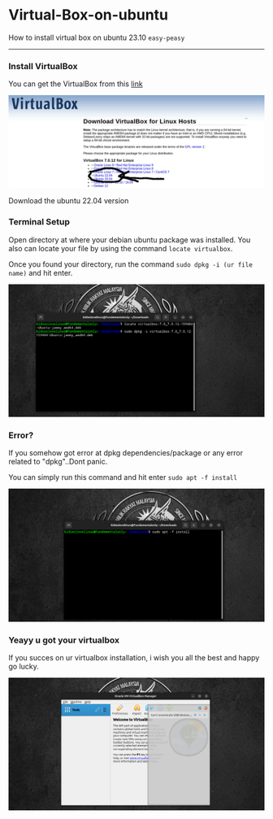 # Virtual-Box-on-ubuntu
How to install virtual box on ubuntu 23.10 `easy-peasy`

---

### Install VirtualBox

You can get the VirtualBox from this [link](https://download.virtualbox.org/virtualbox/7.0.12/virtualbox-7.0_7.0.12-159484~Ubuntu~jammy_amd64.deb)

![install](https://github.com/Yusralien/Virtual-Box-on-ubuntu/blob/main/virtualboxdownload.png)

Download the ubuntu 22.04 version

### Terminal Setup

Open directory at where your debian ubuntu package was installed. You also can locate your file by using the command `locate virtualbox`.

Once you found your directory, run the command `sudo dpkg -i (ur file name)` and hit enter.

![sudo-dpkg](https://github.com/Yusralien/Virtual-Box-on-ubuntu/blob/main/Screenshot%20from%202023-11-12%2016-57-19.png)

### Error?

If you somehow got error at dpkg dependencies/package or any error related to "dpkg"..Dont panic.

You can simply run this command and hit enter `sudo apt -f install`

![error](https://github.com/Yusralien/Virtual-Box-on-ubuntu/blob/main/Screenshot%20from%202023-11-12%2016-58-12.png)

### Yeayy u got your virtualbox

If you succes on ur virtualbox installation, i wish you all the best and happy go lucky.

![success](https://github.com/Yusralien/Virtual-Box-on-ubuntu/blob/main/Screenshot%20from%202023-11-12%2016-59-57.png)
